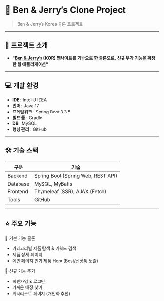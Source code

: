 # 📂 Ben & Jerry’s Clone Project

> Ben & Jerry’s Korea 클론 프로젝트
---

## 📌 프로젝트 소개

- **"[Ben & Jerry’s](https://www.benjerry.co.kr/) (KOR) 웹사이트를 기반으로 한 클론으로, 신규 부가 기능을 확장한 웹 애플리케이션"**

---

## 💻 개발 환경
- **IDE** : IntelliJ IDEA
- **언어** : Java 17
- **프레임워크** : Spring Boot 3.3.5
- **빌드 툴** : Gradle
- **DB** : MySQL
- **형상 관리** : GitHub

---

## 🛠 기술 스택
| 구분       | 기술 |
|------------|------|
| Backend    | Spring Boot (Spring Web, REST API) |
| Database   | MySQL, MyBatis
| Frontend   | Thymeleaf (SSR), AJAX (Fetch) |
| Tools      | GitHub |

---

## ⭐ 주요 기능

🔹 기본 기능 클론
  - 카테고리별 제품 탐색 & 키워드 검색
  - 제품 상세 페이지
  - 메인 페이지 인기 제품 Hero (Best/신상품 노출)

🔹 신규 기능 추가
  - 회원가입 & 로그인
  - 가까운 매장 찾기
  - 위시리스트 페이지 (개인화 추천)

